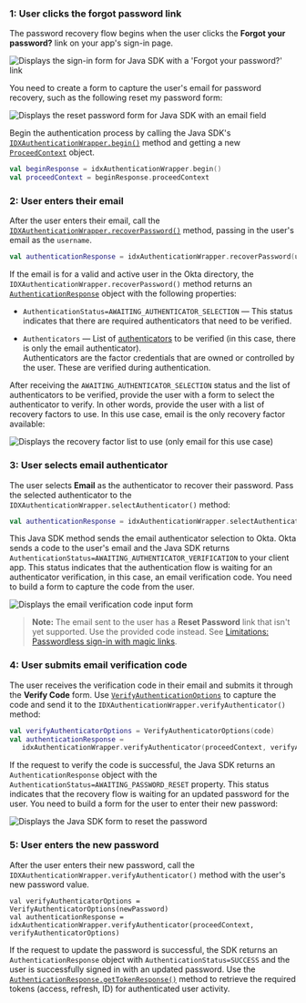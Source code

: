 ### 1: User clicks the forgot password link

The password recovery flow begins when the user clicks the **Forgot your password?** link on your app's sign-in page.

<div class="common-image-format">

![Displays the sign-in form for Java SDK with a 'Forgot your password?' link](/img/oie-embedded-sdk/oie-embedded-sdk-use-case-pwd-recovery-screenshot-forgot-java.png)

</div>

You need to create a form to capture the user's email for password recovery, such as the following reset my password form:

<div class="common-image-format">

![Displays the reset password form for Java SDK with an email field](/img/oie-embedded-sdk/oie-embedded-sdk-use-case-pwd-recovery-screenshot-reset-java.png)

</div>

Begin the authentication process by calling the Java SDK's [`IDXAuthenticationWrapper.begin()`](https://github.com/okta/okta-idx-java/blob/master/api/src/main/java/com/okta/idx/sdk/api/client/IDXAuthenticationWrapper.java#L603) method and getting a new [`ProceedContext`](https://github.com/okta/okta-idx-java/blob/master/api/src/main/java/com/okta/idx/sdk/api/client/ProceedContext.java) object.

```kotlin
val beginResponse = idxAuthenticationWrapper.begin()
val proceedContext = beginResponse.proceedContext
```

### 2: User enters their email

After the user enters their email, call the [`IDXAuthenticationWrapper.recoverPassword()`](https://github.com/okta/okta-idx-java/blob/master/api/src/main/java/com/okta/idx/sdk/api/client/IDXAuthenticationWrapper.java#L177) method, passing in the user's email as the `username`.

```kotlin
val authenticationResponse = idxAuthenticationWrapper.recoverPassword(username, proceedContext)
```

If the email is for a valid and active user in the Okta directory, the `IDXAuthenticationWrapper.recoverPassword()` method returns an [`AuthenticationResponse`](https://github.com/okta/okta-idx-java/blob/master/api/src/main/java/com/okta/idx/sdk/api/response/AuthenticationResponse.java) object with the following properties:

* `AuthenticationStatus=AWAITING_AUTHENTICATOR_SELECTION` &mdash; This status indicates that there are required authenticators that need to be verified.

* `Authenticators` &mdash; List of [authenticators](https://github.com/okta/okta-idx-java/blob/master/api/src/main/java/com/okta/idx/sdk/api/client/Authenticator.java) to be verified (in this case, there is only the email authenticator). <br>
    Authenticators are the factor credentials that are owned or controlled by the user. These are verified during authentication.

After receiving the `AWAITING_AUTHENTICATOR_SELECTION` status and the list of authenticators to be verified, provide the user with a form to select the authenticator to verify. In other words, provide the user with a list of recovery factors to use. In this use case, email is the only recovery factor available:

<div class="common-image-format">

![Displays the recovery factor list to use (only email for this use case)](/img/oie-embedded-sdk/oie-embedded-sdk-use-case-pwd-recovery-screenshot-choose-auth-java.png)

</div>

### 3: User selects email authenticator

The user selects **Email** as the authenticator to recover their password. Pass the selected authenticator to the `IDXAuthenticationWrapper.selectAuthenticator()` method:

```kotlin
val authenticationResponse = idxAuthenticationWrapper.selectAuthenticator(proceedContext, authenticator)
```

This Java SDK method sends the email authenticator selection to Okta. Okta sends a code to the user's email and the Java SDK returns `AuthenticationStatus=AWAITING_AUTHENTICATOR_VERIFICATION` to your client app. This status indicates that the authentication flow is waiting for an authenticator verification, in this case, an email verification code. You need to build a form to capture the code from the user.

<div class="common-image-format">

![Displays the email verification code input form](/img/oie-embedded-sdk/oie-embedded-sdk-use-case-pwd-recovery-verify-code-java.png)

</div>

> **Note:** The email sent to the user has a **Reset Password** link that isn't yet supported. Use the provided code instead. See [Limitations: Passwordless sign-in with magic links](/docs/guides/oie-embedded-sdk-limitations/main/#passwordless-sign-in-with-magic-links).

### 4: User submits email verification code

The user receives the verification code in their email and submits it through the **Verify Code** form. Use [`VerifyAuthenticationOptions`](https://github.com/okta/okta-idx-java/blob/master/api/src/main/java/com/okta/idx/sdk/api/model/VerifyAuthenticatorOptions.java) to capture the code and send it to the `IDXAuthenticationWrapper.verifyAuthenticator()` method:

```kotlin
val verifyAuthenticatorOptions = VerifyAuthenticatorOptions(code)
val authenticationResponse =
   idxAuthenticationWrapper.verifyAuthenticator(proceedContext, verifyAuthenticatorOptions)
```

If the request to verify the code is successful, the Java SDK returns an `AuthenticationResponse` object with the `AuthenticationStatus=AWAITING_PASSWORD_RESET` property. This status indicates that the recovery flow is waiting for an updated password for the user. You need to build a form for the user to enter their new password:

<div class="common-image-format">

![Displays the Java SDK form to reset the password](/img/oie-embedded-sdk/oie-embedded-sdk-use-case-pwd-recovery-reset-password-java.png)

</div>

### 5: User enters the new password

After the user enters their new password, call the `IDXAuthenticationWrapper.verifyAuthenticator()` method with the user's new password value.

```val
val verifyAuthenticatorOptions = VerifyAuthenticatorOptions(newPassword)
val authenticationResponse = idxAuthenticationWrapper.verifyAuthenticator(proceedContext, verifyAuthenticatorOptions)
```

If the request to update the password is successful, the SDK returns an `AuthenticationResponse` object with `AuthenticationStatus=SUCCESS` and the user is successfully signed in with an updated password. Use the [`AuthenticationResponse.getTokenResponse()`](https://github.com/okta/okta-idx-java/blob/master/api/src/main/java/com/okta/idx/sdk/api/response/AuthenticationResponse.java#L43) method to retrieve the required tokens (access, refresh, ID) for authenticated user activity.
